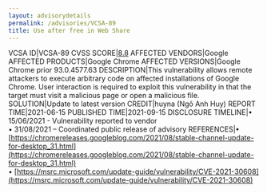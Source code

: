 ```yaml
---
layout: advisorydetails
permalink: /advisories/VCSA-89
title: Use after free in Web Share
---
```

VCSA ID|VCSA-89
CVSS SCORE|[8.8](https://nvd.nist.gov/vuln-metrics/cvss/v3-calculator?calculator&version=3.0&vector=(AV:N/AC:L/PR:N/UI:R/S:U/C:H/I:H/A:H))
AFFECTED VENDORS|Google
AFFECTED PRODUCTS|Google Chrome
AFFECTED VERSIONS|Google Chrome prior 93.0.4577.63
DESCRIPTION|This vulnerability allows remote attackers to execute arbitrary code on affected installations of Google Chrome. User interaction is required to exploit this vulnerability in that the target must visit a malicious page or open a malicious file.
SOLUTION|Update to latest version
CREDIT|huyna (Ngô Anh Huy)
REPORT TIME|2021-06-15
PUBLISHED TIME|2021-09-15
DISCLOSURE TIMELINE|&#8226; 15/06/2021 - Vulnerability reported to vendor<br>&#8226; 31/08/2021 – Coordinated public release of advisory
REFERENCES|&#8226; [https://chromereleases.googleblog.com/2021/08/stable-channel-update-for-desktop_31.html](https://chromereleases.googleblog.com/2021/08/stable-channel-update-for-desktop_31.html)<br>&#8226; [https://msrc.microsoft.com/update-guide/vulnerability/CVE-2021-30608](https://msrc.microsoft.com/update-guide/vulnerability/CVE-2021-30608)
